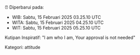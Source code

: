⏰ Diperbarui pada:
- WIB: Sabtu, 15 Februari 2025 03.25.10 UTC
- WITA: Sabtu, 15 Februari 2025 04.25.10 UTC
- WIT: Sabtu, 15 Februari 2025 05.25.10 UTC

Kutipan Inspiratif:
"I am who I am, Your approval is not needed"


Kategori: attitude

